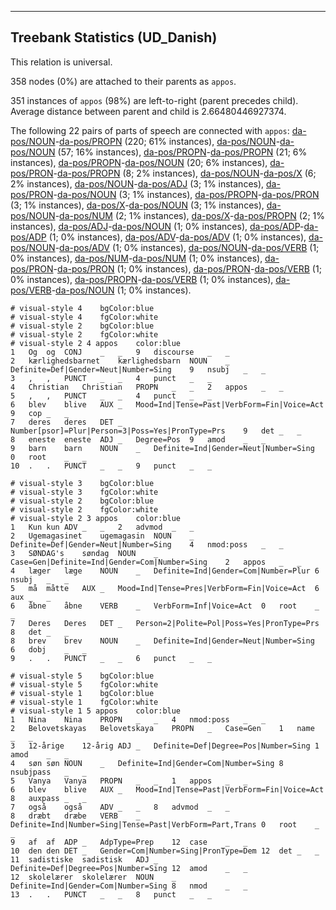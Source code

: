 

--------------------------------------------------------------------------------

## Treebank Statistics (UD_Danish)

This relation is universal.

358 nodes (0%) are attached to their parents as `appos`.

351 instances of `appos` (98%) are left-to-right (parent precedes child).
Average distance between parent and child is 2.66480446927374.

The following 22 pairs of parts of speech are connected with `appos`: [da-pos/NOUN]()-[da-pos/PROPN]() (220; 61% instances), [da-pos/NOUN]()-[da-pos/NOUN]() (57; 16% instances), [da-pos/PROPN]()-[da-pos/PROPN]() (21; 6% instances), [da-pos/PROPN]()-[da-pos/NOUN]() (20; 6% instances), [da-pos/PRON]()-[da-pos/PROPN]() (8; 2% instances), [da-pos/NOUN]()-[da-pos/X]() (6; 2% instances), [da-pos/NOUN]()-[da-pos/ADJ]() (3; 1% instances), [da-pos/PRON]()-[da-pos/NOUN]() (3; 1% instances), [da-pos/PROPN]()-[da-pos/PRON]() (3; 1% instances), [da-pos/X]()-[da-pos/NOUN]() (3; 1% instances), [da-pos/NOUN]()-[da-pos/NUM]() (2; 1% instances), [da-pos/X]()-[da-pos/PROPN]() (2; 1% instances), [da-pos/ADJ]()-[da-pos/NOUN]() (1; 0% instances), [da-pos/ADP]()-[da-pos/ADP]() (1; 0% instances), [da-pos/ADV]()-[da-pos/ADV]() (1; 0% instances), [da-pos/NOUN]()-[da-pos/ADV]() (1; 0% instances), [da-pos/NOUN]()-[da-pos/VERB]() (1; 0% instances), [da-pos/NUM]()-[da-pos/NUM]() (1; 0% instances), [da-pos/PRON]()-[da-pos/PRON]() (1; 0% instances), [da-pos/PRON]()-[da-pos/VERB]() (1; 0% instances), [da-pos/PROPN]()-[da-pos/VERB]() (1; 0% instances), [da-pos/VERB]()-[da-pos/NOUN]() (1; 0% instances).


~~~ conllu
# visual-style 4	bgColor:blue
# visual-style 4	fgColor:white
# visual-style 2	bgColor:blue
# visual-style 2	fgColor:white
# visual-style 2 4 appos	color:blue
1	Og	og	CONJ	_	_	9	discourse	_	_
2	kærlighedsbarnet	kærlighedsbarn	NOUN	_	Definite=Def|Gender=Neut|Number=Sing	9	nsubj	_	_
3	,	,	PUNCT	_	_	4	punct	_	_
4	Christian	Christian	PROPN	_	_	2	appos	_	_
5	,	,	PUNCT	_	_	4	punct	_	_
6	blev	blive	AUX	_	Mood=Ind|Tense=Past|VerbForm=Fin|Voice=Act	9	cop	_	_
7	deres	deres	DET	_	Number[psor]=Plur|Person=3|Poss=Yes|PronType=Prs	9	det	_	_
8	eneste	eneste	ADJ	_	Degree=Pos	9	amod	_	_
9	barn	barn	NOUN	_	Definite=Ind|Gender=Neut|Number=Sing	0	root	_	_
10	.	.	PUNCT	_	_	9	punct	_	_

~~~


~~~ conllu
# visual-style 3	bgColor:blue
# visual-style 3	fgColor:white
# visual-style 2	bgColor:blue
# visual-style 2	fgColor:white
# visual-style 2 3 appos	color:blue
1	Kun	kun	ADV	_	_	2	advmod	_	_
2	Ugemagasinet	ugemagasin	NOUN	_	Definite=Def|Gender=Neut|Number=Sing	4	nmod:poss	_	_
3	SØNDAG's	søndag	NOUN	_	Case=Gen|Definite=Ind|Gender=Com|Number=Sing	2	appos	_	_
4	læger	læge	NOUN	_	Definite=Ind|Gender=Com|Number=Plur	6	nsubj	_	_
5	må	måtte	AUX	_	Mood=Ind|Tense=Pres|VerbForm=Fin|Voice=Act	6	aux	_	_
6	åbne	åbne	VERB	_	VerbForm=Inf|Voice=Act	0	root	_	_
7	Deres	Deres	DET	_	Person=2|Polite=Pol|Poss=Yes|PronType=Prs	8	det	_	_
8	brev	brev	NOUN	_	Definite=Ind|Gender=Neut|Number=Sing	6	dobj	_	_
9	.	.	PUNCT	_	_	6	punct	_	_

~~~


~~~ conllu
# visual-style 5	bgColor:blue
# visual-style 5	fgColor:white
# visual-style 1	bgColor:blue
# visual-style 1	fgColor:white
# visual-style 1 5 appos	color:blue
1	Nina	Nina	PROPN	_	_	4	nmod:poss	_	_
2	Belovetskayas	Belovetskaya	PROPN	_	Case=Gen	1	name	_	_
3	12-årige	12-årig	ADJ	_	Definite=Def|Degree=Pos|Number=Sing	1	amod	_	_
4	søn	søn	NOUN	_	Definite=Ind|Gender=Com|Number=Sing	8	nsubjpass	_	_
5	Vanya	Vanya	PROPN	_	_	1	appos	_	_
6	blev	blive	AUX	_	Mood=Ind|Tense=Past|VerbForm=Fin|Voice=Act	8	auxpass	_	_
7	også	også	ADV	_	_	8	advmod	_	_
8	dræbt	dræbe	VERB	_	Definite=Ind|Number=Sing|Tense=Past|VerbForm=Part,Trans	0	root	_	_
9	af	af	ADP	_	AdpType=Prep	12	case	_	_
10	den	den	DET	_	Gender=Com|Number=Sing|PronType=Dem	12	det	_	_
11	sadistiske	sadistisk	ADJ	_	Definite=Def|Degree=Pos|Number=Sing	12	amod	_	_
12	skolelærer	skolelærer	NOUN	_	Definite=Ind|Gender=Com|Number=Sing	8	nmod	_	_
13	.	.	PUNCT	_	_	8	punct	_	_

~~~


